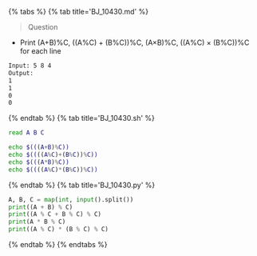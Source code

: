 {% tabs %}
{% tab title='BJ_10430.md' %}

> Question

* Print (A+B)%C, ((A%C) + (B%C))%C, (A×B)%C, ((A%C) × (B%C))%C for each line

```txt
Input: 5 8 4
Output:
1
1
0
0
```

{% endtab %}
{% tab title='BJ_10430.sh' %}

```sh
read A B C

echo $(((A+B)%C))
echo $((((A%C)+(B%C))%C))
echo $(((A*B)%C))
echo $((((A%C)*(B%C))%C))
```

{% endtab %}
{% tab title='BJ_10430.py' %}

```py
A, B, C = map(int, input().split())
print((A + B) % C)
print((A % C + B % C) % C)
print(A * B % C)
print((A % C) * (B % C) % C)
```

{% endtab %}
{% endtabs %}
